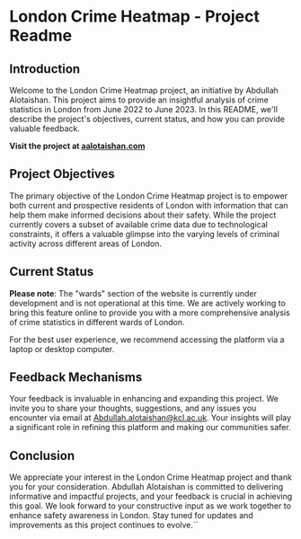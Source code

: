 # London Crime Heatmap - Project Readme

## Introduction

Welcome to the London Crime Heatmap project, an initiative by Abdullah Alotaishan. This project aims to provide an insightful analysis of crime statistics in London from June 2022 to June 2023. In this README, we'll describe the project's objectives, current status, and how you can provide valuable feedback.

**Visit the project at [aalotaishan.com](http://www.aalotaishan.com)**

## Project Objectives

The primary objective of the London Crime Heatmap project is to empower both current and prospective residents of London with information that can help them make informed decisions about their safety. While the project currently covers a subset of available crime data due to technological constraints, it offers a valuable glimpse into the varying levels of criminal activity across different areas of London.

## Current Status

**Please note**: The "wards" section of the website is currently under development and is not operational at this time. We are actively working to bring this feature online to provide you with a more comprehensive analysis of crime statistics in different wards of London.

For the best user experience, we recommend accessing the platform via a laptop or desktop computer.

## Feedback Mechanisms

Your feedback is invaluable in enhancing and expanding this project. We invite you to share your thoughts, suggestions, and any issues you encounter via email at [Abdullah.alotaishan@kcl.ac.uk](mailto:Abdullah.alotaishan@kcl.ac.uk). Your insights will play a significant role in refining this platform and making our communities safer.

## Conclusion

We appreciate your interest in the London Crime Heatmap project and thank you for your consideration. Abdullah Alotaishan is committed to delivering informative and impactful projects, and your feedback is crucial in achieving this goal. We look forward to your constructive input as we work together to enhance safety awareness in London. Stay tuned for updates and improvements as this project continues to evolve.``
